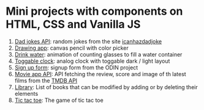# Mini projects with components on HTML, CSS and Vanilla JS

1. [Dad jokes API](https://github.com/AaronMillOro/js_mini_projects/tree/main/dad_jokes_api): random jokes from the site [icanhazdadjoke](https://icanhazdadjoke.com/)
2. [Drawing app](https://github.com/AaronMillOro/js_mini_projects/tree/main/drawing_app): canvas pencil with color picker
3. [Drink water](https://github.com/AaronMillOro/js_mini_projects/tree/main/drink_water): animation of counting glasses to fill a water container
4. [Toggable clock](https://github.com/AaronMillOro/js_mini_projects/tree/main/toggable_clock): analog clock with toggable dark / light layout
5. [Sign up form](https://github.com/AaronMillOro/js_mini_projects/tree/main/signup_form): signup form from the ODIN project
6. [Movie app API](https://github.com/AaronMillOro/js_mini_projects/tree/main/movie_app_api): API fetching the review, score and image of th latest films from the [TMDB API](https://api.themoviedb.org)
7. [Library](https://github.com/AaronMillOro/js_mini_projects/tree/main/library): List of books that can be modified by adding or by deleting their elements
8. [Tic tac toe](https://github.com/AaronMillOro/js_mini_projects/tree/main/tic_tac_toe): The game of tic tac toe